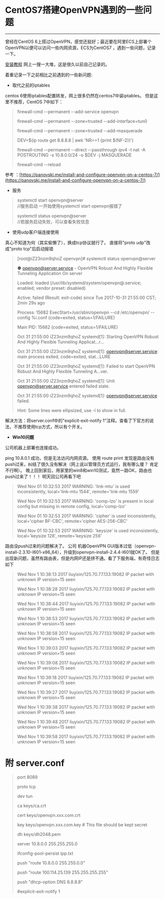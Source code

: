 # CentOS7搭建OpenVPN遇到的一些问题

---

曾经在CentOS 6上搭过OpenVPN，感觉还挺好；最近要在阿里ECS上部署个OpenVPN以便可以访问一些内网资源，ECS为CentOS7 ，遇到一些问题，记录一下。

[安装教程](/daily/openvpn.md)  网上一搜一大堆，这是很久以前自己记录的。

着重记录一下之前相比之前遇到的一些新问题:

* 取代之前的iptables

centos 6使用iptables配置转发，网上很多仍然在centos7中装iptables。 但是这里不推荐，CentOS 7中如下：

> firewall-cmd --permanent --add-service openvpn
>
> firewall-cmd --permanent --zone=trusted --add-interface=tun0
>
> firewall-cmd --permanent --zone=trusted --add-masquerade
>
> DEV=$\(ip route get 8.8.8.8 \| awk 'NR==1 {print $\(NF-2\)}'\)
>
> firewall-cmd --permanent --direct --passthrough ipv4 -t nat -A POSTROUTING -s  10.8.0.0/24 -o $DEV -j MASQUERADE
>
> firewall-cmd --reload

参考 ：[https://panovski.me/install-and-configure-openvpn-on-a-centos-7/](https://panovski.me/install-and-configure-openvpn-on-a-centos-7/)

* 服务

> systemctl start openvpn@server  
>   //服务启动 一开始使用systemctl start openvpn报错了
>
> systemctl status openvpn@server  
>   //若服务启动失败，可以查看失败信息

* 使用udp客户端连接使用

真心不知道为何（其实偷懒了），换成tcp协议就行了。 直接将"proto udp"改成"proto tcp"后启动报错

> \[root@iZ23nzm9qhoZ openvpn\]\# systemctl status openvpn@server
>
> ● openvpn@server.service - OpenVPN Robust And Highly Flexible Tunneling Application On server
>
> Loaded: loaded \(/usr/lib/systemd/system/openvpn@.service; enabled; vendor preset: disabled\)
>
> Active: failed \(Result: exit-code\) since Tue 2017-10-31 21:55:00 CST; 2min 29s ago
>
> Process: 15682 ExecStart=/usr/sbin/openvpn --cd /etc/openvpn/ --config %i.conf \(code=exited, status=1/FAILURE\)
>
> Main PID: 15682 \(code=exited, status=1/FAILURE\)
>
> Oct 31 21:55:00 iZ23nzm9qhoZ systemd\[1\]: Starting OpenVPN Robust And Highly Flexible Tunneling Applicat...r...
>
> Oct 31 21:55:00 iZ23nzm9qhoZ systemd\[1\]: openvpn@server.service: main process exited, code=exited, stat...LURE
>
> Oct 31 21:55:00 iZ23nzm9qhoZ systemd\[1\]: Failed to start OpenVPN Robust And Highly Flexible Tunneling A...ver.
>
> Oct 31 21:55:00 iZ23nzm9qhoZ systemd\[1\]: Unit openvpn@server.service entered failed state.
>
> Oct 31 21:55:00 iZ23nzm9qhoZ systemd\[1\]: openvpn@server.service failed.
>
> Hint: Some lines were ellipsized, use -l to show in full.

解决方法：将server.conf中的"explicit-exit-notify 1"注释。查看了下官方的说法，不推荐使用tcp方式，所以有个开关。

* **Win10问题**

公司机器上部署也连接成功。

ping 10.8.0.1 成功，但是无法访问内网资源。 使用 route print 发现是路由没有 push过来，纠结了很久没有解决（网上说以管理员方式运行，我有哪么傻？  肯定不行啊）。  晚上回到家后，用家里的win8和win10测试，竟然一路OK，路由也push过来了！！！ 明天回公司再看下吧

> Wed Nov 01 10:32:53 2017 WARNING: 'link-mtu' is used inconsistently, local='link-mtu 1544', remote='link-mtu 1559'
>
> Wed Nov 01 10:32:53 2017 WARNING: 'comp-lzo' is present in local config but missing in remote config, local='comp-lzo'
>
> Wed Nov 01 10:32:53 2017 WARNING: 'cipher' is used inconsistently, local='cipher BF-CBC', remote='cipher AES-256-CBC'
>
> Wed Nov 01 10:32:53 2017 WARNING: 'keysize' is used inconsistently, local='keysize 128', remote='keysize 256'

路由没push过来的问题解决了。 公司 机器OpenVPN GUI版本过低（openvpn-install-2.3.10-I601-x86\_64），升级到openvpn-install-2.4.4-I601就OK了。 但是出现新问题，虽然有路由表，但是内网IP还是拼不通。看了下服务端，有奇怪日志如下

> Wed Nov  1 10:38:13 2017 liuyixin/125.70.77.133:19082 IP packet with unknown IP version=15 seen
>
> Wed Nov  1 10:38:28 2017 liuyixin/125.70.77.133:19082 IP packet with unknown IP version=15 seen
>
> Wed Nov  1 10:38:44 2017 liuyixin/125.70.77.133:19082 IP packet with unknown IP version=15 seen
>
> Wed Nov  1 10:38:53 2017 liuyixin/125.70.77.133:19082 IP packet with unknown IP version=15 seen
>
> Wed Nov  1 10:38:58 2017 liuyixin/125.70.77.133:19082 IP packet with unknown IP version=15 seen
>
> Wed Nov  1 10:39:03 2017 liuyixin/125.70.77.133:19082 IP packet with unknown IP version=15 seen
>
> Wed Nov  1 10:39:08 2017 liuyixin/125.70.77.133:19082 IP packet with unknown IP version=15 seen
>
> Wed Nov  1 10:39:18 2017 liuyixin/125.70.77.133:19082 IP packet with unknown IP version=15 seen
>
> Wed Nov  1 10:39:27 2017 liuyixin/125.70.77.133:19082 IP packet with unknown IP version=15 seen
>
> Wed Nov  1 10:39:38 2017 liuyixin/125.70.77.133:19082 IP packet with unknown IP version=15 seen
>
> Wed Nov  1 10:39:48 2017 liuyixin/125.70.77.133:19082 IP packet with unknown IP version=15 seen
>
> Wed Nov  1 10:39:58 2017 liuyixin/125.70.77.133:19082 IP packet with unknown IP version=15 seen

# 附 server.conf

> port 8089
>
> proto tcp
>
> dev tun
>
> ca keys/ca.crt
>
> cert keys/openvpn.xxx.com.crt
>
> key keys/openvpn.xxx.com.key  \# This file should be kept secret
>
> dh keys/dh2048.pem
>
> server 10.8.0.0 255.255.255.0
>
> ifconfig-pool-persist ipp.txt
>
> push "route 10.8.0.0 255.255.0.0"
>
> push "route 100.114.25.139 255.255.255.255"
>
> push "dhcp-option DNS 8.8.8.8"
>
> \#explicit-exit-notify 1



